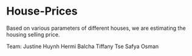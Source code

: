 # House-Prices
Based on various parameters of different houses, we are estimating the housing selling price.

Team:
Justine Huynh
Hermi Balcha
Tiffany Tse
Safya Osman

